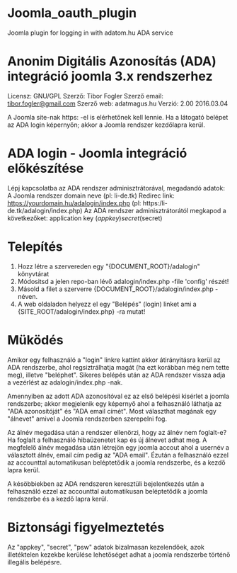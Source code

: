 # Joomla_oauth_plugin

Joomla plugin for logging in with adatom.hu ADA service

Anonim Digitális Azonosítás (ADA) integráció joomla 3.x rendszerhez
===================================================================

Licensz: GNU/GPL
Szerző: Tibor Fogler 
Szerző email: tibor.fogler@gmail.com
Szerző web: adatmagus.hu
Verzió: 2.00   2016.03.04

A Joomla site-nak https: -el is elérhetőnek kell lennie.
Ha a látogató belépet az ADA login képernyőn; akkor a Joomla rendszer kezdőlapra kerül.

ADA login - Joomla integráció előkészítése
==========================================
Lépj kapcsolatba az ADA rendszer adminisztrátorával, megadandó adatok:
   A Joomla rendszer domain neve (pl: li-de.tk)
   Redirec link: https://yourdomain.hu/adalogin/index.php  (pl: https:/li-de.tk/adalogin/index.php)
Az ADA rendszer adminisztrátorától megkapod a következőket:
   application key ($appkey)
   secret ($secret)

Telepítés
=========
1. Hozz létre a szervereden egy "{DOCUMENT_ROOT}/adalogin" könyvtárat
2. Módositsd a jelen repo-ban lévő adalogin/index.php -file 'config' részét!
3. Másold a filet a  szerverre {DOCUMENT_ROOT}/adalogin/index.php - néven.
4. A web oldaladon helyezz el egy "Belépés" (login) linket ami a 
   {SITE_ROOT/adalogin/index.php} -ra mutat!

Müködés
=======
Amikor egy felhasználó a "login" linkre kattint akkor átirányitásra kerül az
ADA rendszerbe, ahol regsiztrálhatja magát (ha ezt korábban még nem tette meg),
illetve "beléphet". Sikeres belépés után az ADA rendszer vissza adja a vezérlést
az adalogin/index.php -nak.

Amennyiben az adott ADA azonosítóval ez az első belépési kisérlet a joomla rendszerbe;
akkor megjelenik egy képernyő ahol a felhasználó láthatja az 
"ADA azonosítóját" és "ADA email címét". Most választhat magának egy "álnevet" amivel
a Joomla rendszerben szerepelni fog. 

Az álnév megadása után a rendszer ellenörzi, hogy
az álnév nem foglalt-e? Ha foglalt a felhasználó hibaüzenetet kap és új álnevet
adhat meg. A megfelelő álnév megadása után létrejön egy joomla accout ahol a usernév
a választott álnév, email cím pedig az "ADA email". Ézután a felhasználó ezzel az accounttal
automatikusan beléptetődik a joomla rendszerbe, és a kezdő lapra kerül.

A késöbbiekben az ADA rendszeren keresztüli bejelentkezés után a felhasználó
ezzel az accounttal automatikusan beléptetődik a joomla rendszerbe és a kezdő 
lapra kerül.

Biztonsági figyelmeztetés
=========================
Az "appkey", "secret", "psw" adatok
bizalmasan kezelendőek, azok illetéktelen kezekbe kerülése lehetőséget adhat a 
joomla rendszerbe történő illegális belépésre.











